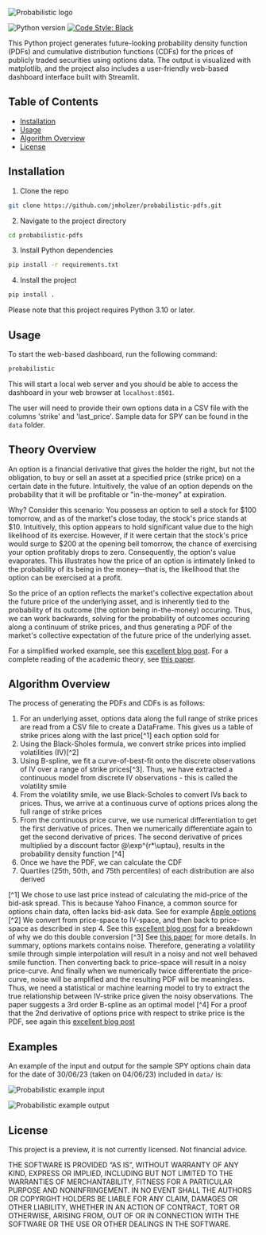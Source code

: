 ![Probabilistic logo](probabilistic/dashboard/resources/logo.png)

![Python version](https://img.shields.io/badge/python-3.10-blue.svg)
[![Code Style: Black](https://img.shields.io/badge/code%20style-black-black.svg)](https://github.com/ambv/black)

This Python project generates future-looking probability density function (PDFs) and cumulative distribution functions (CDFs) for the prices of publicly traded securities using options data. The output is visualized with matplotlib, and the project also includes a user-friendly web-based dashboard interface built with Streamlit.

## Table of Contents

- [Installation](#installation)
- [Usage](#usage)
- [Algorithm Overview](#algorithm-overview)
- [License](#license)

## Installation

1. Clone the repo

```bash
git clone https://github.com/jmholzer/probabilistic-pdfs.git
```

2. Navigate to the project directory

```bash
cd probabilistic-pdfs
```

3. Install Python dependencies

```bash
pip install -r requirements.txt
```

4. Install the project

```bash
pip install .
```

Please note that this project requires Python 3.10 or later.

## Usage

To start the web-based dashboard, run the following command:

```bash
probabilistic
```

This will start a local web server and you should be able to access the dashboard in your web browser at `localhost:8501`.

The user will need to provide their own options data in a CSV file with the columns 'strike' and 'last_price'. Sample data for SPY can be found in the `data` folder.

## Theory Overview

An option is a financial derivative that gives the holder the right, but not the obligation, to buy or sell an asset at a specified price (strike price) on a certain date in the future. Intuitively, the value of an option depends on the probability that it will be profitable or "in-the-money" at expiration. 

Why? Consider this scenario: You possess an option to sell a stock for $100 tomorrow, and as of the market's close today, the stock's price stands at $10. Intuitively, this option appears to hold significant value due to the high likelihood of its exercise. However, if it were certain that the stock's price would surge to $200 at the opening bell tomorrow, the chance of exercising your option profitably drops to zero. Consequently, the option's value evaporates. This illustrates how the price of an option is intimately linked to the probability of its being in the money—that is, the likelihood that the option can be exercised at a profit.

So the price of an option reflects the market's collective expectation about the future price of the underlying asset, and is inherently tied to the probability of its outcome (the option being in-the-money) occuring. 
Thus, we can work backwards, solving for the probability of outcomes occuring along a continuum of strike prices, and thus generating a PDF of the market's collective expectation of the future price of the underlying asset. 

For a simplified worked example, see this [excellent blog post](https://reasonabledeviations.com/2020/10/10/option-implied-pdfs-2/).
For a complete reading of the academic theory, see [this paper](https://www.bankofengland.co.uk/-/media/boe/files/quarterly-bulletin/2000/recent-developments-in-extracting-information-from-options-markets.pdf?la=en&hash=8D29F2572E08B9F2B541C04102DE181C791DB870).

## Algorithm Overview

The process of generating the PDFs and CDFs is as follows:

1. For an underlying asset, options data along the full range of strike prices are read from a CSV file to create a DataFrame. This gives us a table of strike prices along with the last price[^1] each option sold for
2. Using the Black-Sholes formula, we convert strike prices into implied volatilities (IV)[^2]
3. Using B-spline, we fit a curve-of-best-fit onto the discrete observations of IV over a range of strike prices[^3]. Thus, we have extracted a continuous model from discrete IV observations - this is called the volatility smile
4. From the volatility smile, we use Black-Scholes to convert IVs back to prices. Thus, we arrive at a continuous curve of options prices along the full range of strike prices
5. From the continuous price curve, we use numerical differentiation to get the first derivative of prices. Then we numerically differentiate again to get the second derivative of prices. The second derivative of prices multiplied by a discount factor @\exp^{r*\uptau}, results in the probability density function [^4]
6. Once we have the PDF, we can calculate the CDF
7. Quartiles (25th, 50th, and 75th percentiles) of each distribution are also derived

[^1] We chose to use last price instead of calculating the mid-price of the bid-ask spread. This is because Yahoo Finance, a common source for options chain data, often lacks bid-ask data. See for example [Apple options](https://finance.yahoo.com/quote/AAPL/options/)
[^2] We convert from price-space to IV-space, and then back to price-space as described in step 4. See this [excellent blog post](https://reasonabledeviations.com/2020/10/10/option-implied-pdfs-2/) for a breakdown of why we do this double conversion
[^3] See [this paper](https://edoc.hu-berlin.de/bitstream/handle/18452/14708/zeng.pdf?sequence=1&isAllowed=y) for more details. In summary, options markets contains noise. Therefore, generating a volatility smile through simple interpolation will result in a noisy and not well behaved smile function. Then converting back to price-space will result in a noisy price-curve. And finally when we numerically twice differentiate the price-curve, noise will be amplified and the resulting PDF will be meaningless. Thus, we need a statistical or machine learning model to try to extract the true relationship between IV-strike price given the noisy observations. The paper suggests a 3rd order B-spline as an optimal model
[^4] For a proof that the 2nd derivative of options price with respect to strike price is the PDF, see again this [excellent blog post](https://reasonabledeviations.com/2020/10/10/option-implied-pdfs-2/)

## Examples

An example of the input and output for the sample SPY options chain data for the date of 30/06/23 (taken on 04/06/23)  included in `data/` is:

![Probabilistic example input](.meta/images/probabilistic_example_input.png)

![Probabilistic example output](.meta/images/probabilistic_example_output.png)

## License

This project is a preview, it is not currently licensed. Not financial advice.

THE SOFTWARE IS PROVIDED “AS IS”, WITHOUT WARRANTY OF ANY KIND, EXPRESS OR IMPLIED, INCLUDING BUT NOT LIMITED TO THE WARRANTIES OF MERCHANTABILITY, FITNESS FOR A PARTICULAR PURPOSE AND NONINFRINGEMENT. IN NO EVENT SHALL THE AUTHORS OR COPYRIGHT HOLDERS BE LIABLE FOR ANY CLAIM, DAMAGES OR OTHER LIABILITY, WHETHER IN AN ACTION OF CONTRACT, TORT OR OTHERWISE, ARISING FROM, OUT OF OR IN CONNECTION WITH THE SOFTWARE OR THE USE OR OTHER DEALINGS IN THE SOFTWARE.
